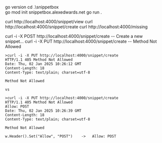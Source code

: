  go version
 cd .\snippetbox\
 go mod init snippetbox.alexedwards.net
 go run .


 curl http://localhost:4000/snippet/view
 curl http://localhost:4000/snippet/create
 curl http://localhost:4000/missing


curl -i -X POST http://localhost:4000/snippet/create
-- Create a new snippet...
curl -i -X PUT http://localhost:4000/snippet/create
-- Method Not Allowed

```
>curl -i -X PUT http://localhost:4000/snippet/create
HTTP/1.1 405 Method Not Allowed
Date: Thu, 02 Jan 2025 10:26:12 GMT
Content-Length: 18
Content-Type: text/plain; charset=utf-8

Method Not Allowed

vs

>curl -i -X PUT http://localhost:4000/snippet/create
HTTP/1.1 405 Method Not Allowed
Allow: POST
Date: Thu, 02 Jan 2025 10:26:39 GMT
Content-Length: 18
Content-Type: text/plain; charset=utf-8

Method Not Allowed

w.Header().Set("Allow", "POST")    ->   Allow: POST 
```